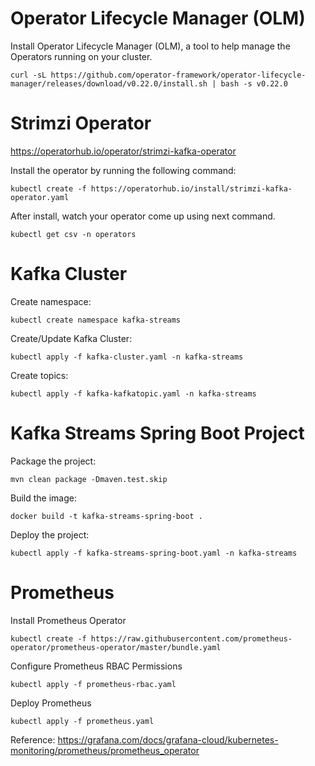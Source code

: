 # Operator Lifecycle Manager (OLM)
Install Operator Lifecycle Manager (OLM), a tool to help manage the Operators running on your cluster.
```
curl -sL https://github.com/operator-framework/operator-lifecycle-manager/releases/download/v0.22.0/install.sh | bash -s v0.22.0
```

# Strimzi Operator
https://operatorhub.io/operator/strimzi-kafka-operator

Install the operator by running the following command:
```
kubectl create -f https://operatorhub.io/install/strimzi-kafka-operator.yaml
```
After install, watch your operator come up using next command.
```
kubectl get csv -n operators
```

# Kafka Cluster
Create namespace:
```
kubectl create namespace kafka-streams
```
Create/Update Kafka Cluster:
```
kubectl apply -f kafka-cluster.yaml -n kafka-streams
```
Create topics:
```
kubectl apply -f kafka-kafkatopic.yaml -n kafka-streams
```

# Kafka Streams Spring Boot Project
Package the project:
```
mvn clean package -Dmaven.test.skip
```
Build the image:
```
docker build -t kafka-streams-spring-boot .
```
Deploy the project:
```
kubectl apply -f kafka-streams-spring-boot.yaml -n kafka-streams
```

# Prometheus
Install Prometheus Operator
```
kubectl create -f https://raw.githubusercontent.com/prometheus-operator/prometheus-operator/master/bundle.yaml
```
Configure Prometheus RBAC Permissions
```
kubectl apply -f prometheus-rbac.yaml
```
Deploy Prometheus
```
kubectl apply -f prometheus.yaml
```
Reference: https://grafana.com/docs/grafana-cloud/kubernetes-monitoring/prometheus/prometheus_operator